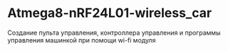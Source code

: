 # Atmega8-nRF24L01-wireless_car
Создание пульта управления, контроллера управления и программы управления машинкой при помощи wi-fi модуля 
